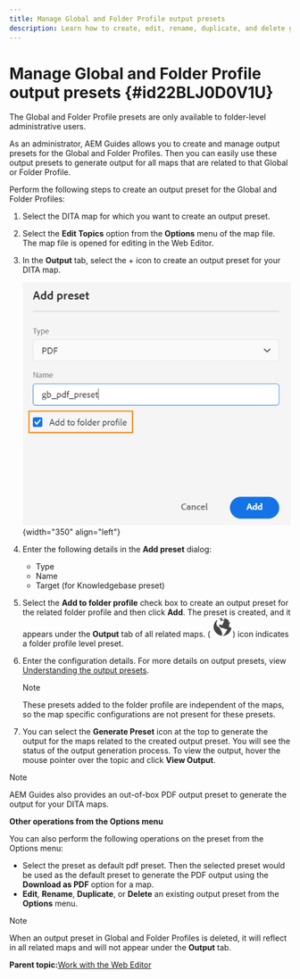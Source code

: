 ```yaml
---
title: Manage Global and Folder Profile output presets
description: Learn how to create, edit, rename, duplicate, and delete global and folder profile output presets as administrative users in AEM Guides.
---
```

# Manage Global and Folder Profile output presets {#id22BLJ0D0V1U}

The Global and Folder Profile presets are only available to folder-level administrative users.

As an administrator, AEM Guides allows you to create and manage output presets for the Global and Folder Profiles. Then you can easily use these output presets to generate output for all maps that are related to that Global or Folder Profile.

Perform the following steps to create an output preset for the Global and Folder Profiles:

1.  Select the DITA map for which you want to create an output preset.
1.  Select the **Edit Topics** option from the **Options** menu of the map file. The map file is opened for editing in the Web Editor.
1.  In the **Output** tab, select the + icon to create an output preset for your DITA map.

    ![](images/add-global-output-preset.png){width="350" align="left"}

1.  Enter the following details in the **Add preset** dialog:
    -   Type
    -   Name
    -   Target \(for Knowledgebase preset\)
1.  Select the **Add to folder profile** check box to create an output preset for the related folder profile and then click **Add**. The preset is created, and it appears under the **Output** tab of all related maps. \( ![](images/global-preset-icon.svg)\) icon indicates a folder profile level preset.
1.  Enter the configuration details. For more details on output presets, view [Understanding the output presets](./generate-output-understand-presets.md).

    >[!NOTE]
    >
    > These presets added to the folder profile are independent of the maps, so the map specific configurations are not present for these presets.

1.  You can select the **Generate Preset** icon at the top to generate the output for the maps related to the created output preset. You will see the status of the output generation process. To view the output, hover the mouse pointer over the topic and click **View Output**.

>[!NOTE]
>
> AEM Guides also provides an out-of-box PDF output preset to generate the output for your DITA maps.

**Other operations from the Options menu**

You can also perform the following operations on the preset from the Options menu:

-   Select the preset as default pdf preset. Then the selected preset would be used as the default preset to generate the PDF output using the **Download as PDF** option for a map.
-   **Edit**, **Rename**, **Duplicate**, or **Delete** an existing output preset from the **Options** menu.

>[!NOTE]
>
> When an output preset in Global and Folder Profiles is deleted, it will reflect in all related maps and will not appear under the **Output** tab.

**Parent topic:**[Work with the Web Editor](web-editor.md)
